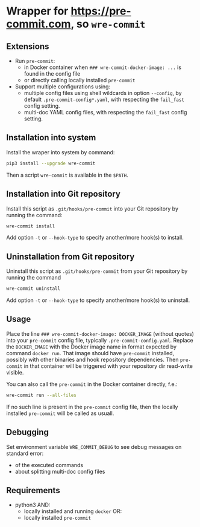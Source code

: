 # Wrapper for https://pre-commit.com, so `wre-commit`

## Extensions
* Run `pre-commit`:
  * in Docker container when `### wre-commit-docker-image: ...` is found
    in the config file
  * or directly calling locally installed `pre-commit`
* Support multiple configurations using:
  * multiple config files using shell wildcards in option `--config`,
    by default `.pre-commit-config*.yaml`, with respecting the `fail_fast`
    config setting.
  * multi-doc YAML config files, with respecting the `fail_fast` config
    setting.

## Installation into system
Install the wraper into system by command:
```bash
pip3 install --upgrade wre-commit
```
Then a script `wre-commit` is available in the `$PATH`.

## Installation into Git repository
Install this script as `.git/hooks/pre-commit` into your Git repository
by running the command:
```bash
wre-commit install
```
Add option `-t` or `--hook-type` to specify another/more hook(s) to install.

## Uninstallation from Git repository
Uninstall this script as `.git/hooks/pre-commit` from your Git repository
by running the command
```bash
wre-commit uninstall
```
Add option `-t` or `--hook-type` to specify another/more hook(s) to uninstall.

## Usage
Place the line `### wre-commit-docker-image: DOCKER_IMAGE` (without quotes)
into your `pre-commit` config file, typically `.pre-commit-config.yaml`.
Replace the `DOCKER_IMAGE` with the Docker image name in format expected by command `docker run`. That image should have `pre-commit` installed, possibly with other binaries and hook repository dependencies. Then `pre-commit` in that
container will be triggered with your repository dir read-write visible.

You can also call the `pre-commit` in the Docker container directly,
f.e.:
```bash
wre-commit run --all-files
```

If no such line is present in the `pre-commit` config file, then the locally
installed `pre-commit` will be called as usuall.

## Debugging
Set environment variable `WRE_COMMIT_DEBUG` to see debug messages on standard error:
* of the executed commands
* about splitting multi-doc config files

## Requirements
* python3
AND:
  * locally installed and running `docker`
  OR:
  * locally installed `pre-commit`
